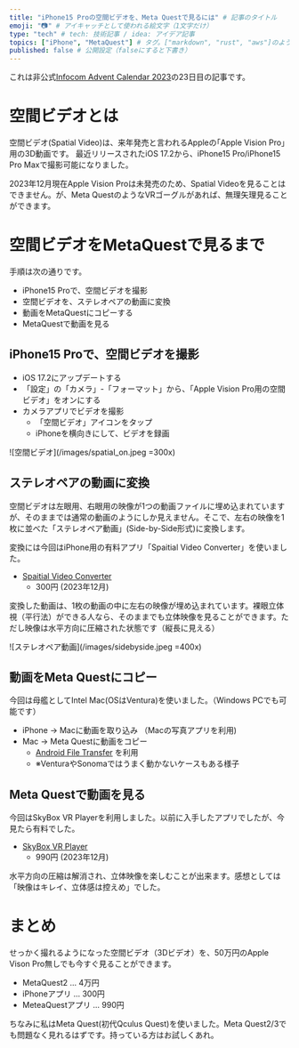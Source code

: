 ```yaml
---
title: "iPhone15 Proの空間ビデオを、Meta Questで見るには" # 記事のタイトル
emoji: "📷" # アイキャッチとして使われる絵文字（1文字だけ）
type: "tech" # tech: 技術記事 / idea: アイデア記事
topics: ["iPhone", "MetaQuest"] # タグ。["markdown", "rust", "aws"]のように指定する
published: false # 公開設定（falseにすると下書き）
---
```


これは非公式[Infocom Advent Calendar 2023](https://qiita.com/advent-calendar/2023/infocom)の23日目の記事です。

# 空間ビデオとは

空間ビデオ(Spatial Video)は、来年発売と言われるAppleの｢Apple Vision Pro｣用の3D動画です。
最近リリースされたiOS 17.2から、iPhone15 Pro/iPhone15 Pro Maxで撮影可能になりました。

2023年12月現在Apple Vision Proは未発売のため、Spatial Videoを見ることはできません。が、Meta QuestのようなVRゴーグルがあれば、無理矢理見ることができます。

# 空間ビデオをMetaQuestで見るまで

手順は次の通りです。

- iPhone15 Proで、空間ビデオを撮影
- 空間ビデオを、ステレオペアの動画に変換
- 動画をMetaQuestにコピーする
- MetaQuestで動画を見る

## iPhone15 Proで、空間ビデオを撮影

- iOS 17.2にアップデートする
- 「設定」の「カメラ」-「フォーマット」から、「Apple Vision Pro用の空間ビデオ」をオンにする
- カメラアプリでビデオを撮影
  - 「空間ビデオ」アイコンをタップ
  - iPhoneを横向きにして、ビデオを録画

![空間ビデオ](/images/spatial_on.jpeg =300x)

## ステレオペアの動画に変換

空間ビデオは左眼用、右眼用の映像が1つの動画ファイルに埋め込まれていますが、そのままでは通常の動画のようにしか見えません。そこで、左右の映像を1枚に並べた「ステレオペア動画」(Side-by-Side形式)に変換します。

変換には今回はiPhone用の有料アプリ「Spaitial Video Converter」を使いました。

- [Spaitial Video Converter](https://apps.apple.com/jp/app/spatial-video-converter/id6471887553)
  - 300円 (2023年12月)

変換した動画は、1枚の動画の中に左右の映像が埋め込まれています。裸眼立体視（平行法）ができる人なら、そのままでも立体映像を見ることができます。ただし映像は水平方向に圧縮された状態です（縦長に見える）

![ステレオペア動画](/images/sidebyside.jpeg =400x)

## 動画をMeta Questにコピー

今回は母艦としてIntel Mac(OSはVentura)を使いました。（Windows PCでも可能です）

- iPhone → Macに動画を取り込み （Macの写真アプリを利用)
- Mac → Meta Questに動画をコピー
  - [Android File Transfer](https://www.android.com/filetransfer/) を利用
  - ※VenturaやSonomaではうまく動かないケースもある様子

## Meta Questで動画を見る

今回はSkyBox VR Playerを利用しました。以前に入手したアプリでしたが、今見たら有料でした。

- [SkyBox VR Player](https://www.meta.com/ja-jp/experiences/2063931653705427/)
  - 990円 (2023年12月)

水平方向の圧縮は解消され、立体映像を楽しむことが出来ます。感想としては「映像はキレイ、立体感は控えめ」でした。


# まとめ

せっかく撮れるようになった空間ビデオ（3Dビデオ）を、50万円のApple Vison Pro無しでも今すぐ見ることができます。

- MetaQuest2 ... 4万円
- iPhoneアプリ ... 300円
- MeteaQuestアプリ ... 990円

ちなみに私はMeta Quest(初代Qculus Quest)を使いました。Meta Quest2/3でも問題なく見れるはずです。持っている方はお試しくあれ。

